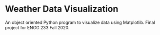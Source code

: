 # Weather Data Visualization 

An object oriented Python program to visualize data using Matplotlib. Final project for ENGG 233 Fall 2020.

